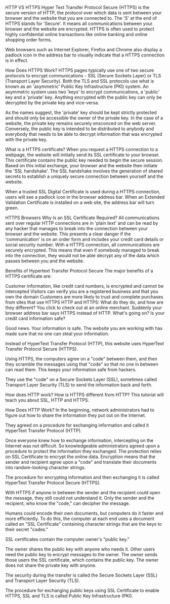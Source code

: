 HTTP VS HTTPS
Hyper Text Transfer Protocol Secure (HTTPS) is the secure version of HTTP, the protocol over which data is sent between your browser and the website that you are connected to. The 'S' at the end of HTTPS stands for 'Secure'. It means all communications between your browser and the website are encrypted. HTTPS is often used to protect highly confidential online transactions like online banking and online shopping order forms.

Web browsers such as Internet Explorer, Firefox and Chrome also display a padlock icon in the address bar to visually indicate that a HTTPS connection is in effect.

How Does HTTPS Work?
HTTPS pages typically use one of two secure protocols to encrypt communications - SSL (Secure Sockets Layer) or TLS (Transport Layer Security). Both the TLS and SSL protocols use what is known as an 'asymmetric' Public Key Infrastructure (PKI) system. An asymmetric system uses two 'keys' to encrypt communications, a 'public' key and a 'private' key. Anything encrypted with the public key can only be decrypted by the private key and vice-versa.

As the names suggest, the 'private' key should be kept strictly protected and should only be accessible the owner of the private key. In the case of a website, the private key remains securely ensconced on the web server. Conversely, the public key is intended to be distributed to anybody and everybody that needs to be able to decrypt information that was encrypted with the private key.

What is a HTTPS certificate?
When you request a HTTPS connection to a webpage, the website will initially send its SSL certificate to your browser. This certificate contains the public key needed to begin the secure session. Based on this initial exchange, your browser and the website then initiate the 'SSL handshake'. The SSL handshake involves the generation of shared secrets to establish a uniquely secure connection between yourself and the website.

When a trusted SSL Digital Certificate is used during a HTTPS connection, users will see a padlock icon in the browser address bar. When an Extended Validation Certificate is installed on a web site, the address bar will turn green.

HTTPS Browsers
Why Is an SSL Certificate Required?
All communications sent over regular HTTP connections are in 'plain text' and can be read by any hacker that manages to break into the connection between your browser and the website. This presents a clear danger if the 'communication' is on an order form and includes your credit card details or social security number. With a HTTPS connection, all communications are securely encrypted. This means that even if somebody managed to break into the connection, they would not be able decrypt any of the data which passes between you and the website.

Benefits of Hypertext Transfer Protocol Secure
The major benefits of a HTTPS certificate are:

Customer information, like credit card numbers, is encrypted and cannot be intercepted
Visitors can verify you are a registered business and that you own the domain
Customers are more likely to trust and complete purchases from sites that use HTTPS
HTTP and HTTPS: What do they do, and how are they different?
You click to check out at an online merchant. Suddenly your browser address bar says HTTPS instead of HTTP. What's going on? Is your credit card information safe?

Good news. Your information is safe. The website you are working with has made sure that no one can steal your information.

Instead of HyperText Transfer Protocol (HTTP), this website uses HyperText Transfer Protocol Secure (HTTPS).

Using HTTPS, the computers agree on a "code" between them, and then they scramble the messages using that "code" so that no one in between can read them. This keeps your information safe from hackers.

They use the "code" on a Secure Sockets Layer (SSL), sometimes called Transport Layer Security (TLS) to send the information back and forth.

How does HTTP work? How is HTTPS different from HTTP? This tutorial will teach you about SSL, HTTP and HTTPS.

How Does HTTP Work?
In the beginning, network administrators had to figure out how to share the information they put out on the Internet.

They agreed on a procedure for exchanging information and called it HyperText Transfer Protocol (HTTP).

Once everyone knew how to exchange information, intercepting on the Internet was not difficult. So knowledgeable administrators agreed upon a procedure to protect the information they exchanged. The protection relies on SSL Certificate to encrypt the online data. Encryption means that the sender and recipient agree upon a "code" and translate their documents into random-looking character strings.

The procedure for encrypting information and then exchanging it is called HyperText Transfer Protocol Secure (HTTPS).

With HTTPS if anyone in between the sender and the recipient could open the message, they still could not understand it. Only the sender and the recipient, who know the "code," can decipher the message.

Humans could encode their own documents, but computers do it faster and more efficiently. To do this, the computer at each end uses a document called an "SSL Certificate" containing character strings that are the keys to their secret "codes."

SSL certificates contain the computer owner's "public key."

The owner shares the public key with anyone who needs it. Other users need the public key to encrypt messages to the owner. The owner sends those users the SSL certificate, which contains the public key. The owner does not share the private key with anyone.

The security during the transfer is called the Secure Sockets Layer (SSL) and Transport Layer Security (TLS).

The procedure for exchanging public keys using SSL Certificate to enable HTTPS, SSL and TLS is called Public Key Infrastructure (PKI).
